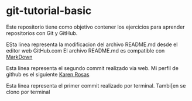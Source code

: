 # git-tutorial-basic
Este repositorio tiene como objetivo contener los ejercicios para aprender repositorios con Git y GitHub.

ESta linea representa la modificacion del archivo README.md desde el editor web GitHub.com
El archivo README.md es compatible con [MarkDown](https://stackedit.io/app#)

Esta linea representa el segundo commit realizado via web. Mi perfil de github es el siguiente  [Karen Rosas](https://github.com/KarenRosas26)

Esta linea representa el primer commit realizado por terminal. Tambi[en se clono por terminal
